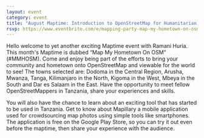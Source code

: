 ```yaml
---
layout: event
category: event
title: "August Maptime: Introduction to OpenStreetMap for Humanitarian Response"
rsvp: https://www.eventbrite.com/e/mapping-party-map-my-hometown-on-osm-tickets-18170203568
---
```


Hello welcome to yet another exciting Maptime event with Ramani Huria. This month's Maptime is dubbed 
“Map My Hometown On OSM” (#MMHOSM). Come and enjoy being part of the efforts to bring your community 
and hometown onto OpenStreetMap and viewable for the world to see! The towns selected are: Dodoma in the Central Region, 
Arusha, Mwanza, Tanga, Kilimanjaro in the North, Kigoma in the West, Mbeya in the South and Dar es Salaam in the East. 
Have the opportunity to meet fellow OpenStreetMappers in Tanzania, share your experiences and skills.

You will also have the chance to learn about an exciting tool that has started to be used in Tanzania. 
Get to know about Mapillary a mobile application used for crowdsourcing map photos using simple tools 
like smartphones. The application is free on the Google Play Store, so you can try it out even before 
the maptime, then share your experience with the audience.
